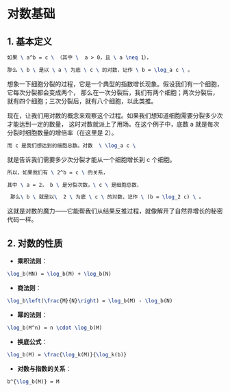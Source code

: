 # 对数基础

## 1. 基本定义

```tex
如果 \ a^b = c \ （其中 \  a > 0，且 \ a \neq 1），
```

```tex
那么 \ b \ 是以 \ a \ 为底 \ c \ 的对数，记作 \ b = \log_a c \ 。
```

想象一下细胞分裂的过程，它是一个典型的指数增长现象。假设我们有一个细胞，它每次分裂都会变成两个，
那么在一次分裂后，我们有两个细胞；两次分裂后，就有四个细胞；三次分裂后，就有八个细胞，以此类推。


现在，让我们用对数的概念来观察这个过程。如果我们想知道细胞需要分裂多少次才能达到一定的数量，
这时对数就派上了用场。在这个例子中，底数 a 就是每次分裂时细胞数量的增倍率（在这里是 2）。

```tex
而 c 是我们想达到的细胞总数。对数  \ \log_a c \ 
```

就是告诉我们需要多少次分裂才能从一个细胞增长到 c 个细胞。

```tex
所以，如果我们有 \ 2^b = c \ 的关系，
```

```tex
其中 \ a = 2， b \ 是分裂次数，\ c \ 是细胞总数，
```

```tex
 那么\ b \ 就是以\  2 \ 为底 \ c \ 的对数，记作 \ (b = \log_2 c) \ 。
```
 
这就是对数的魔力——它能帮我们从结果反推过程，就像解开了自然界增长的秘密代码一样。


## 2. 对数的性质 


- **乘积法则**：

```tex
\log_b(MN) = \log_b(M) + \log_b(N)
```


- **商法则**：

```tex
\log_b\left(\frac{M}{N}\right) = \log_b(M) - \log_b(N)
```


- **幂的法则**：
```tex
\log_b(M^n) = n \cdot \log_b(M)
```

- **换底公式**：

```tex
\log_b(M) = \frac{\log_k(M)}{\log_k(b)}
```


- **对数与指数的关系**：

```tex
b^{\log_b(M)} = M
```



